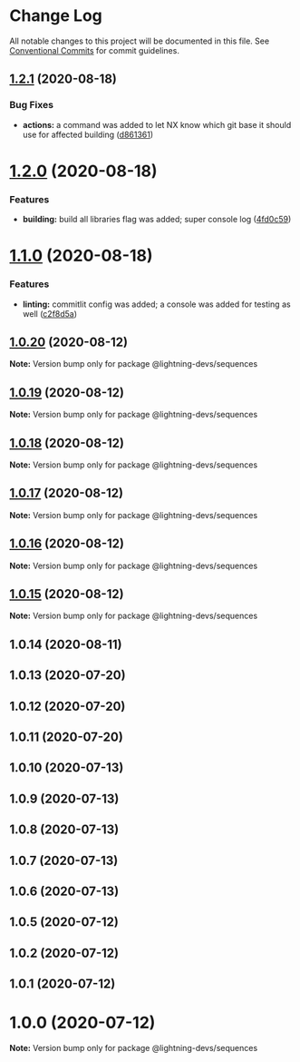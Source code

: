 # Change Log

All notable changes to this project will be documented in this file.
See [Conventional Commits](https://conventionalcommits.org) for commit guidelines.

## [1.2.1](https://github.com/lightning-devs/toolbox/compare/@lightning-devs/sequences@1.2.0...@lightning-devs/sequences@1.2.1) (2020-08-18)


### Bug Fixes

* **actions:** a command was added to let NX know which git base it should use for affected building ([d861361](https://github.com/lightning-devs/toolbox/commit/d861361c715883ab2d41ed2a468658183a63807b))





# [1.2.0](https://github.com/lightning-devs/toolbox/compare/@lightning-devs/sequences@1.1.0...@lightning-devs/sequences@1.2.0) (2020-08-18)


### Features

* **building:** build all libraries flag was added; super console log ([4fd0c59](https://github.com/lightning-devs/toolbox/commit/4fd0c59ce87a099fdbd7bcb71eb67423bb55726c))





# [1.1.0](https://github.com/lightning-devs/toolbox/compare/@lightning-devs/sequences@1.0.20...@lightning-devs/sequences@1.1.0) (2020-08-18)


### Features

* **linting:** commitlit config was added; a console was added for testing as well ([c2f8d5a](https://github.com/lightning-devs/toolbox/commit/c2f8d5adcbde880ee23e69d967efa5c272658f6d))





## [1.0.20](https://github.com/lightning-devs/toolbox/compare/@lightning-devs/sequences@1.0.19...@lightning-devs/sequences@1.0.20) (2020-08-12)

**Note:** Version bump only for package @lightning-devs/sequences





## [1.0.19](https://github.com/lightning-devs/toolbox/compare/@lightning-devs/sequences@1.0.18...@lightning-devs/sequences@1.0.19) (2020-08-12)

**Note:** Version bump only for package @lightning-devs/sequences





## [1.0.18](https://github.com/lightning-devs/toolbox/compare/@lightning-devs/sequences@1.0.16...@lightning-devs/sequences@1.0.18) (2020-08-12)

**Note:** Version bump only for package @lightning-devs/sequences





## [1.0.17](https://github.com/lightning-devs/toolbox/compare/@lightning-devs/sequences@1.0.16...@lightning-devs/sequences@1.0.17) (2020-08-12)

**Note:** Version bump only for package @lightning-devs/sequences





## [1.0.16](https://github.com/lightning-devs/toolbox/compare/@lightning-devs/sequences@1.0.15...@lightning-devs/sequences@1.0.16) (2020-08-12)

**Note:** Version bump only for package @lightning-devs/sequences





## [1.0.15](https://github.com/lightning-devs/toolbox/compare/@lightning-devs/sequences@1.0.14...@lightning-devs/sequences@1.0.15) (2020-08-12)

**Note:** Version bump only for package @lightning-devs/sequences





## 1.0.14 (2020-08-11)



## 1.0.13 (2020-07-20)



## 1.0.12 (2020-07-20)



## 1.0.11 (2020-07-20)



## 1.0.10 (2020-07-13)



## 1.0.9 (2020-07-13)



## 1.0.8 (2020-07-13)



## 1.0.7 (2020-07-13)



## 1.0.6 (2020-07-13)



## 1.0.5 (2020-07-12)



## 1.0.2 (2020-07-12)



## 1.0.1 (2020-07-12)



# 1.0.0 (2020-07-12)

**Note:** Version bump only for package @lightning-devs/sequences
